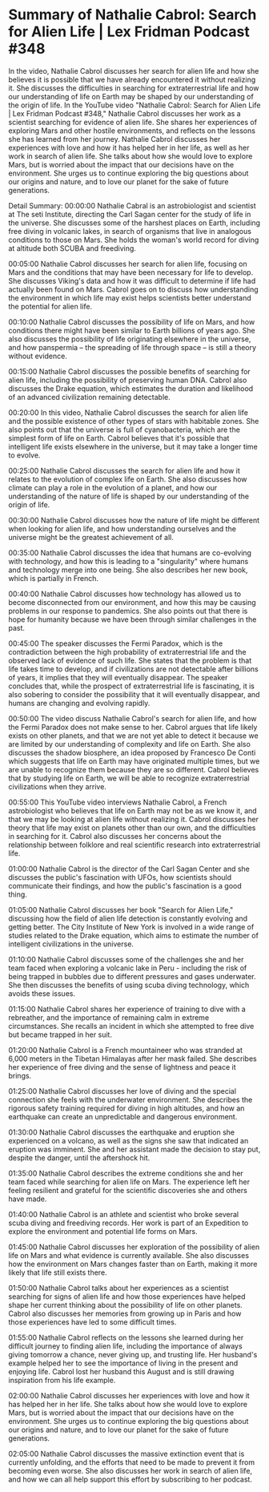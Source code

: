 # Summary of Nathalie Cabrol: Search for Alien Life | Lex Fridman Podcast #348

In the video, Nathalie Cabrol discusses her search for alien life and how she believes it is possible that we have already encountered it without realizing it. She discusses the difficulties in searching for extraterrestrial life and how our understanding of life on Earth may be shaped by our understanding of the origin of life.
In the YouTube video "Nathalie Cabrol: Search for Alien Life | Lex Fridman Podcast #348," Nathalie Cabrol discusses her work as a scientist searching for evidence of alien life. She shares her experiences of exploring Mars and other hostile environments, and reflects on the lessons she has learned from her journey.
Nathalie Cabrol discusses her experiences with love and how it has helped her in her life, as well as her work in search of alien life. She talks about how she would love to explore Mars, but is worried about the impact that our decisions have on the environment. She urges us to continue exploring the big questions about our origins and nature, and to love our planet for the sake of future generations.

Detail Summary: 
00:00:00
Nathalie Cabral is an astrobiologist and scientist at The seti Institute, directing the Carl Sagan center for the study of life in the universe. She discusses some of the harshest places on Earth, including free diving in volcanic lakes, in search of organisms that live in analogous conditions to those on Mars. She holds the woman's world record for diving at altitude both SCUBA and freediving.

00:05:00
Nathalie Cabrol discusses her search for alien life, focusing on Mars and the conditions that may have been necessary for life to develop. She discusses Viking's data and how it was difficult to determine if life had actually been found on Mars. Cabrol goes on to discuss how understanding the environment in which life may exist helps scientists better understand the potential for alien life.

00:10:00
Nathalie Cabrol discusses the possibility of life on Mars, and how conditions there might have been similar to Earth billions of years ago. She also discusses the possibility of life originating elsewhere in the universe, and how panspermia – the spreading of life through space – is still a theory without evidence.

00:15:00
Nathalie Cabrol discusses the possible benefits of searching for alien life, including the possibility of preserving human DNA. Cabrol also discusses the Drake equation, which estimates the duration and likelihood of an advanced civilization remaining detectable.

00:20:00
In this video, Nathalie Cabrol discusses the search for alien life and the possible existence of other types of stars with habitable zones. She also points out that the universe is full of cyanobacteria, which are the simplest form of life on Earth. Cabrol believes that it's possible that intelligent life exists elsewhere in the universe, but it may take a longer time to evolve.

00:25:00
Nathalie Cabrol discusses the search for alien life and how it relates to the evolution of complex life on Earth. She also discusses how climate can play a role in the evolution of a planet, and how our understanding of the nature of life is shaped by our understanding of the origin of life.

00:30:00
Nathalie Cabrol discusses how the nature of life might be different when looking for alien life, and how understanding ourselves and the universe might be the greatest achievement of all.

00:35:00
Nathalie Cabrol discusses the idea that humans are co-evolving with technology, and how this is leading to a "singularity" where humans and technology merge into one being. She also describes her new book, which is partially in French.

00:40:00
Nathalie Cabrol discusses how technology has allowed us to become disconnected from our environment, and how this may be causing problems in our response to pandemics. She also points out that there is hope for humanity because we have been through similar challenges in the past.

00:45:00
The speaker discusses the Fermi Paradox, which is the contradiction between the high probability of extraterrestrial life and the observed lack of evidence of such life. She states that the problem is that life takes time to develop, and if civilizations are not detectable after billions of years, it implies that they will eventually disappear. The speaker concludes that, while the prospect of extraterrestrial life is fascinating, it is also sobering to consider the possibility that it will eventually disappear, and humans are changing and evolving rapidly.

00:50:00
The video discuss Nathalie Cabrol's search for alien life, and how the Fermi Paradox does not make sense to her. Cabrol argues that life likely exists on other planets, and that we are not yet able to detect it because we are limited by our understanding of complexity and life on Earth. She also discusses the shadow biosphere, an idea proposed by Francesco De Conti which suggests that life on Earth may have originated multiple times, but we are unable to recognize them because they are so different. Cabrol believes that by studying life on Earth, we will be able to recognize extraterrestrial civilizations when they arrive.

00:55:00
This YouTube video interviews Nathalie Cabrol, a French astrobiologist who believes that life on Earth may not be as we know it, and that we may be looking at alien life without realizing it. Cabrol discusses her theory that life may exist on planets other than our own, and the difficulties in searching for it. Cabrol also discusses her concerns about the relationship between folklore and real scientific research into extraterrestrial life.

01:00:00
Nathalie Cabrol is the director of the Carl Sagan Center and she discusses the public's fascination with UFOs, how scientists should communicate their findings, and how the public's fascination is a good thing.

01:05:00
Nathalie Cabrol discusses her book "Search for Alien Life," discussing how the field of alien life detection is constantly evolving and getting better. The City Institute of New York is involved in a wide range of studies related to the Drake equation, which aims to estimate the number of intelligent civilizations in the universe.

01:10:00
Nathalie Cabrol discusses some of the challenges she and her team faced when exploring a volcanic lake in Peru - including the risk of being trapped in bubbles due to different pressures and gases underwater. She then discusses the benefits of using scuba diving technology, which avoids these issues.

01:15:00
Nathalie Cabrol shares her experience of training to dive with a rebreather, and the importance of remaining calm in extreme circumstances. She recalls an incident in which she attempted to free dive but became trapped in her suit.

01:20:00
Nathalie Cabrol is a French mountaineer who was stranded at 6,000 meters in the Tibetan Himalayas after her mask failed. She describes her experience of free diving and the sense of lightness and peace it brings.

01:25:00
Nathalie Cabrol discusses her love of diving and the special connection she feels with the underwater environment. She describes the rigorous safety training required for diving in high altitudes, and how an earthquake can create an unpredictable and dangerous environment.

01:30:00
Nathalie Cabrol discusses the earthquake and eruption she experienced on a volcano, as well as the signs she saw that indicated an eruption was imminent. She and her assistant made the decision to stay put, despite the danger, until the aftershock hit.

01:35:00
Nathalie Cabrol describes the extreme conditions she and her team faced while searching for alien life on Mars. The experience left her feeling resilient and grateful for the scientific discoveries she and others have made.

01:40:00
Nathalie Cabrol is an athlete and scientist who broke several scuba diving and freediving records. Her work is part of an Expedition to explore the environment and potential life forms on Mars.

01:45:00
Nathalie Cabrol discusses her exploration of the possibility of alien life on Mars and what evidence is currently available. She also discusses how the environment on Mars changes faster than on Earth, making it more likely that life still exists there.

01:50:00
Nathalie Cabrol talks about her experiences as a scientist searching for signs of alien life and how those experiences have helped shape her current thinking about the possibility of life on other planets. Cabrol also discusses her memories from growing up in Paris and how those experiences have led to some difficult times.

01:55:00
Nathalie Cabrol reflects on the lessons she learned during her difficult journey to finding alien life, including the importance of always giving tomorrow a chance, never giving up, and trusting life. Her husband's example helped her to see the importance of living in the present and enjoying life. Cabrol lost her husband this August and is still drawing inspiration from his life example.

02:00:00
Nathalie Cabrol discusses her experiences with love and how it has helped her in her life. She talks about how she would love to explore Mars, but is worried about the impact that our decisions have on the environment. She urges us to continue exploring the big questions about our origins and nature, and to love our planet for the sake of future generations.

02:05:00
Nathalie Cabrol discusses the massive extinction event that is currently unfolding, and the efforts that need to be made to prevent it from becoming even worse. She also discusses her work in search of alien life, and how we can all help support this effort by subscribing to her podcast.

